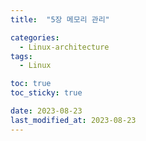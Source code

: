 ```yaml
---
title:  "5장 메모리 관리"

categories:
  - Linux-architecture
tags:
  - Linux

toc: true
toc_sticky: true

date: 2023-08-23
last_modified_at: 2023-08-23
---
```


